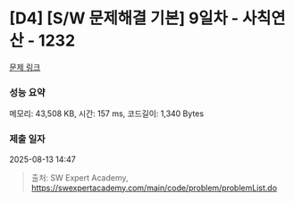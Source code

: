 # [D4] [S/W 문제해결 기본] 9일차 - 사칙연산 - 1232 

[문제 링크](https://swexpertacademy.com/main/code/problem/problemDetail.do?contestProbId=AV141J8KAIcCFAYD) 

### 성능 요약

메모리: 43,508 KB, 시간: 157 ms, 코드길이: 1,340 Bytes

### 제출 일자

2025-08-13 14:47



> 출처: SW Expert Academy, https://swexpertacademy.com/main/code/problem/problemList.do